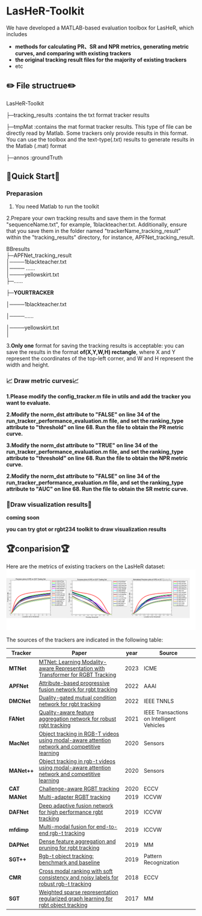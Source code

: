# LasHeR-Toolkit
We have developed a MATLAB-based evaluation toolbox for LasHeR, which includes 

* **methods for calculating PR、SR and NPR metrics, generating metric curves, and comparing with existing trackers**
* **the original tracking result files for the majority of existing trackers**
* etc


## ✏️ File structrue✏️ 
LasHeR-Toolkit 

  ├─tracking_results  :contains the txt format tracker results
  
  ├─tmpMat  :contains the mat format tracker results. This type of file can be directly read by Matlab. Some trackers only provide results in this format. You can use the toolbox and the text-type(.txt) results to generate results in the Matlab (.mat) format
  
  ├─annos  :groundTruth


  

## 🚀Quick Start🚀
### Preparasion

1. You need Matlab to run the toolkit

2.Prepare your own tracking results and save them in the format "sequenceName.txt", for example, 1blackteacher.txt. Additionally, ensure that you save them in the folder named "trackerName_tracking_result" within the "tracking_results" directory, for instance, APFNet_tracking_result.

BBresults  
  ├─APFNet_tracking_result  
  │────1blackteacher.txt  
  │──── ......  
  │────yellowskirt.txt  
  ├─......
  
  ├─**YOURTRACKER** 
  
  │────1blackteacher.txt   
  
  │────...... 
  
  │────yellowskirt.txt   
  │    

3.**Only one** format for saving the tracking results is acceptable: you can save the results in the format **of(X,Y,W,H) rectangle**, where X and Y represent the coordinates of the top-left corner, and W and H represent the width and height.


### 📈 Draw metric curves📈 

**1.Please modify the config_tracker.m file in utils and add the tracker you want to evaluate.**

**2.Modify the norm_dst attribute to "FALSE" on line 34 of the run_tracker_performance_evaluation.m file, and set the ranking_type attribute to "threshold" on line 68. Run the file to obtain the PR metric curve.**

**3.Modify the norm_dst attribute to "TRUE" on line 34 of the run_tracker_performance_evaluation.m file, and set the ranking_type attribute to "threshold" on line 68. Run the file to obtain the NPR metric curve.**

**2.Modify the norm_dst attribute to "FALSE" on line 34 of the run_tracker_performance_evaluation.m file, and set the ranking_type attribute to "AUC" on line 68. Run the file to obtain the SR metric curve.**

### 👀Draw visualization results👀

**coming soon**

**you can try gtot or rgbt234 toolkit to draw visualization results**

## 🏆conparision🏆
Here are the metrics of existing trackers on the LasHeR dataset:
![image](result.png) 

The sources of the trackers are indicated in the following table:

Tracker | Paper | year | Source
----|----|----|----
**MTNet**  | [MTNet: Learning Modality-aware Representation with Transformer for RGBT Tracking](https://github.com/xuboyue1999/MTNet-ICME23) | 2023 | ICME
**APFNet**  |   [Attribute-based progressive fusion network for rgbt tracking](https://ojs.aaai.org/index.php/AAAI/article/view/20187) | 2022 | AAAI
**DMCNet**  |  [Duality-gated mutual condition network for rgbt tracking](https://ieeexplore.ieee.org/abstract/document/9737634) | 2022 |IEEE TNNLS
**FANet** |  [Quality-aware feature aggregation network for robust rgbt tracking](https://ieeexplore.ieee.org/abstract/document/9035457) | 2021 |IEEE Transactions on Intelligent Vehicles
**MacNet**  |  [  Object tracking in RGB-T videos using modal-aware attention network and competitive learning](https://www.mdpi.com/1424-8220/20/2/393) | 2020 |Sensors
**MANet++** |  [Object tracking in rgb-t videos using modal-aware attention network and competitive learning](https://www.mdpi.com/1424-8220/20/2/393) | 2020 |Sensors
**CAT**  |  [ Challenge-aware RGBT tracking](https://link.springer.com/chapter/10.1007/978-3-030-58542-6_14) | 2020 |ECCV
**MANet** |  [Multi-adapter RGBT tracking](https://openaccess.thecvf.com/content_ICCVW_2019/html/VOT/Li_Multi-Adapter_RGBT_Tracking_ICCVW_2019_paper.html) | 2019 |ICCVW
**DAFNet** |  [Deep adaptive fusion network for high performance rgbt tracking](https://openaccess.thecvf.com/content_ICCVW_2019/html/VISDrone/Gao_Deep_Adaptive_Fusion_Network_for_High_Performance_RGBT_Tracking_ICCVW_2019_paper.html) | 2019 |ICCVW
**mfdimp** |  [Multi-modal fusion for end-to-end rgb-t tracking](http://openaccess.thecvf.com/content_ICCVW_2019/html/VOT/Zhang_Multi-Modal_Fusion_for_End-to-End_RGB-T_Tracking_ICCVW_2019_paper.html) | 2019 |ICCVW
**DAPNet** |  [Dense feature aggregation and pruning for rgbt tracking](https://dl.acm.org/doi/abs/10.1145/3343031.3350928) | 2019 |MM
**SGT++** |  [Rgb-t object tracking: benchmark and baseline](https://www.sciencedirect.com/science/article/abs/pii/S0031320319302808) | 2019 |Pattern Recognization
**CMR** |  [Cross modal ranking with soft consistency and noisy labels for robust rgb-t tracking](https://openaccess.thecvf.com/content_ECCV_2018/html/Chenglong_Li_Cross-Modal_Ranking_with_ECCV_2018_paper.html) | 2018 |ECCV
**SGT** |  [Weighted sparse representation regularized graph learning for rgbt object tracking](https://dl.acm.org/doi/abs/10.1145/3123266.3123289) | 2017 |MM
